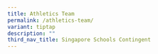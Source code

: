 ```yaml
---
title: Athletics Team
permalink: /athletics-team/
variant: tiptap
description: ""
third_nav_title: Singapore Schools Contingent
---
```

<p></p>